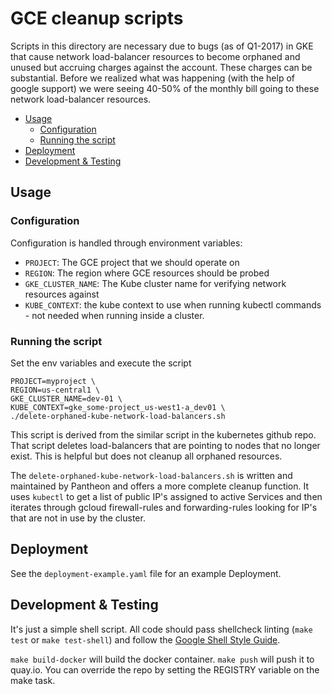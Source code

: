 GCE cleanup scripts
===================

Scripts in this directory are necessary due to bugs (as of Q1-2017) in GKE that
cause network load-balancer resources to become orphaned and unused but
accruing charges against the account. These charges can be substantial. Before
we realized what was happening (with the help of google support) we were seeing
40-50% of the monthly bill going to these network load-balancer resources.

<!-- toc -->

- [Usage](#usage)
  * [Configuration](#configuration)
  * [Running the script](#running-the-script)
- [Deployment](#deployment)
- [Development & Testing](#development--testing)

<!-- tocstop -->

Usage
-----

### Configuration

Configuration is handled through environment variables:

- `PROJECT`: The GCE project that we should operate on
- `REGION`: The region where GCE resources should be probed
- `GKE_CLUSTER_NAME`: The Kube cluster name for verifying network resources against
- `KUBE_CONTEXT`: the kube context to use when running kubectl commands - not needed when running inside a cluster.

### Running the script

Set the env variables and execute the script
```
PROJECT=myproject \
REGION=us-central1 \
GKE_CLUSTER_NAME=dev-01 \
KUBE_CONTEXT=gke_some-project_us-west1-a_dev01 \
./delete-orphaned-kube-network-load-balancers.sh
```

This script is derived from the similar script in the kubernetes github repo.
That script deletes load-balancers that are pointing to nodes that no longer
exist. This is helpful but does not cleanup all orphaned resources.

The `delete-orphaned-kube-network-load-balancers.sh` is written and maintained
by Pantheon and offers a more complete cleanup function. It uses `kubectl` to
get a list of public IP's assigned to active Services and then iterates through
gcloud firewall-rules and forwarding-rules looking for IP's that are not in use
by the cluster.


Deployment
----------

See the `deployment-example.yaml` file for an example Deployment.


Development & Testing
---------------------

It's just a simple shell script. All code should pass shellcheck linting
(`make test` or `make test-shell`) and follow the
[Google Shell Style Guide](https://google.github.io/styleguide/shell.xml).

`make build-docker` will build the docker container. `make push` will push
it to quay.io. You can override the repo by setting the REGISTRY variable on
the make task.
